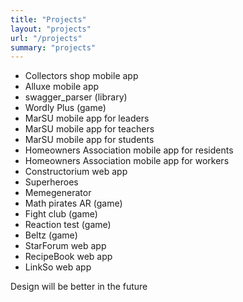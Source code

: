 ```yaml
---
title: "Projects"
layout: "projects"
url: "/projects"
summary: "projects"
---
```


- Collectors shop mobile app
- Alluxe mobile app
- swagger_parser (library)
- Wordly Plus (game)
- MarSU mobile app for leaders
- MarSU mobile app for teachers
- MarSU mobile app for students
- Homeowners Association mobile app for residents
- Homeowners Association mobile app for workers
- Constructorium web app
- Superheroes 
- Memegenerator
- Math pirates AR (game)
- Fight club (game)
- Reaction test (game)
- Beltz (game)
- StarForum web app
- RecipeBook web app
- LinkSo web app

Design will be better in the future
